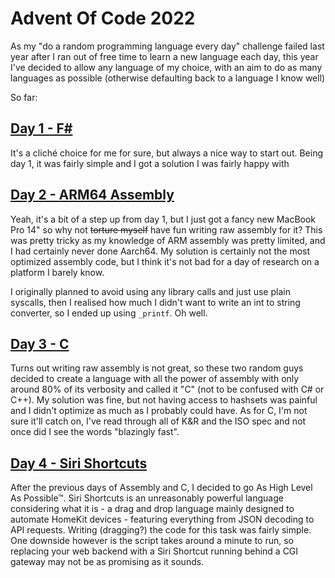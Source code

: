 # Advent Of Code 2022

As my "do a random programming language every day" challenge failed last year after I ran out of free time to learn a new language each day, this year I've decided to allow any language of my choice, with an aim to do as many languages as possible (otherwise defaulting back to a language I know well)

So far:
## [Day 1 - F#](https://github.com/fluxehub/AdventOfCode2022/tree/main/Day1)

It's a cliché choice for me for sure, but always a nice way to start out. Being day 1, it was fairly simple and I got a solution I was fairly happy with

## [Day 2 - ARM64 Assembly](https://github.com/fluxehub/AdventOfCode2022/tree/main/Day2)

Yeah, it's a bit of a step up from day 1, but I just got a fancy new MacBook Pro 14" so why not ~~torture myself~~ have fun writing raw assembly for it? This was pretty tricky as my knowledge of ARM assembly was pretty limited, and I had certainly never done Aarch64. My solution is certainly not the most optimized assembly code, but I think it's not bad for a day of research on a platform I barely know. 

I originally planned to avoid using any library calls and just use plain syscalls, then I realised how much I didn't want to write an int to string converter, so I ended up using `_printf`. Oh well. 

## [Day 3 - C](https://github.com/fluxehub/AdventOfCode2022/tree/main/Day3)

Turns out writing raw assembly is not great, so these two random guys decided to create a language with all the power of assembly with only around 80% of its verbosity and called it "C" (not to be confused with C# or C++). My solution was fine, but not having access to hashsets was painful and I didn't optimize as much as I probably could have. As for C, I'm not sure it'll catch on, I've read through all of K&R and the ISO spec and not once did I see the words "blazingly fast".

## [Day 4 - Siri Shortcuts](https://github.com/fluxehub/AdventOfCode2022/tree/main/Day4)

After the previous days of Assembly and C, I decided to go As High Level As Possible™. Siri Shortcuts is an unreasonably powerful language considering what it is - a drag and drop language mainly designed to automate HomeKit devices - featuring everything from JSON decoding to API requests. Writing (dragging?) the code for this task was fairly simple. One downside however is the script takes around a minute to run, so replacing your web backend with a Siri Shortcut running behind a CGI gateway may not be as promising as it sounds.
